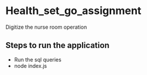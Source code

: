 # Health_set_go_assignment
Digitize the nurse room operation

## Steps to run the application

- Run the sql queries 
- node index.js


